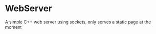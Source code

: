 WebServer
=========

A simple C++ web server using sockets, only serves a static page at the moment
